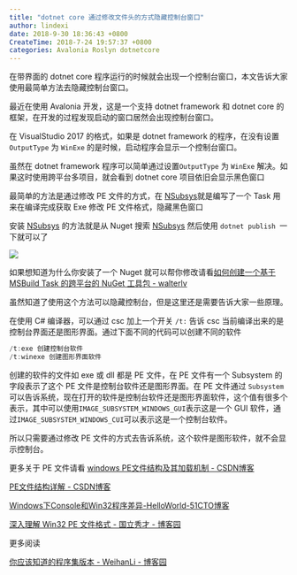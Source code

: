 ```yaml
---
title: "dotnet core 通过修改文件头的方式隐藏控制台窗口"
author: lindexi
date: 2018-9-30 18:36:43 +0800
CreateTime: 2018-7-24 19:57:37 +0800
categories: Avalonia Roslyn dotnetcore
---
```


在带界面的 dotnet core 程序运行的时候就会出现一个控制台窗口，本文告诉大家使用最简单方法去隐藏控制台窗口。

<!--more-->


<!-- 标签：Avalonia,Roslyn，dotnetcore -->

最近在使用 Avalonia 开发，这是一个支持 dotnet framework 和 dotnet core 的框架，在开发的过程发现启动的窗口居然会出现控制台窗口。

在 VisualStudio 2017 的格式，如果是 dotnet framework 的程序，在没有设置 `OutputType` 为 `WinExe` 的是时候，启动程序会显示一个控制台窗口。

虽然在 dotnet framework 程序可以简单通过设置`OutputType` 为 `WinExe` 解决。如果这时使用跨平台多项目，就会看到 dotnet core 项目依旧会显示黑色窗口

最简单的方法是通过修改 PE 文件的方式，在 [NSubsys](https://github.com/jmacato/NSubsys/blob/master/NSubsys.csproj )就是编写了一个 Task 用来在编译完成获取 Exe 修改 PE 文件格式，隐藏黑色窗口

安装 [NSubsys](https://github.com/jmacato/NSubsys/blob/master/NSubsys.csproj ) 的方法就是从 Nuget 搜索 [NSubsys](https://github.com/jmacato/NSubsys/blob/master/NSubsys.csproj ) 然后使用 `dotnet publish `一下就可以了

<!-- ![](image/dotnet core 通过修改文件头的方式隐藏控制台窗口/dotnet core 通过修改文件头的方式隐藏控制台窗口0.png) -->

![](http://image.acmx.xyz/lindexi%2F20187242045550)

如果想知道为什么你安装了一个 Nuget 就可以帮你修改请看[如何创建一个基于 MSBuild Task 的跨平台的 NuGet 工具包 - walterlv](https://walterlv.github.io/post/create-a-cross-platform-msbuild-task-based-nuget-tool.html )

虽然知道了使用这个方法可以隐藏控制台，但是这里还是需要告诉大家一些原理。

在使用 C# 编译器，可以通过 csc 加上一个开关 `/t:` 告诉 csc 当前编译出来的是 控制台界面还是图形界面。通过下面不同的代码可以创建不同的软件

```csharp
/t:exe 创建控制台软件
/t:winexe 创建图形界面软件
```
创建的软件的文件如 exe 或 dll 都是 PE 文件，在 PE 文件有一个 Subsystem 的字段表示了这个 PE 文件是控制台软件还是图形界面。在 PE 文件通过 `Subsystem` 可以告诉系统，现在打开的软件是控制台软件还是图形界面软件，这个值有很多个表示，其中可以使用`IMAGE_SUBSYSTEM_WINDOWS_GUI`表示这是一个 GUI 软件，通过`IMAGE_SUBSYSTEM_WINDOWS_CUI`可以表示这是一个控制台软件。

所以只需要通过修改 PE 文件的方式去告诉系统，这个软件是图形软件，就不会显示控制台。

更多关于 PE 文件请看 [windows PE文件结构及其加载机制 - CSDN博客](https://blog.csdn.net/liuyez123/article/details/51281905 )

[PE文件结构详解 - CSDN博客](https://blog.csdn.net/huanjieshuijing/article/details/5874365 )

[Windows下Console和Win32程序差异-HelloWorld-51CTO博客](http://blog.51cto.com/vanshell/422909 )

[深入理解 Win32 PE 文件格式 - 国立秀才 - 博客园](https://www.cnblogs.com/guolixiucai/p/4809820.html )

更多阅读

[你应该知道的程序集版本 - WeihanLi - 博客园](https://www.cnblogs.com/weihanli/p/assembly-version.html )

